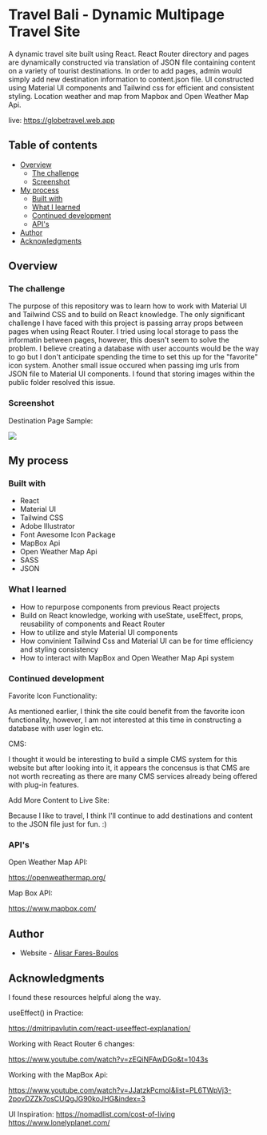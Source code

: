 # Travel Bali - Dynamic Multipage Travel Site

A dynamic travel site built using React. React Router directory and pages are dynamically constructed via translation of JSON file containing content on a variety of tourist destinations. In order to add pages, admin would simply add new destination information to content.json file. UI constructed using Material UI components and Tailwind css for efficient and consistent styling. Location weather and map from Mapbox and Open Weather Map Api.

live: https://globetravel.web.app

## Table of contents

- [Overview](#overview)
  - [The challenge](#the-challenge)
  - [Screenshot](#screenshot)
- [My process](#my-process)
  - [Built with](#built-with)
  - [What I learned](#what-i-learned)
  - [Continued development](#continued-development)
  - [API's](#useful-resources)
- [Author](#author)
- [Acknowledgments](#acknowledgments)

## Overview

### The challenge

The purpose of this repository was to learn how to work with Material UI and Tailwind CSS and to build on React knowledge. The only significant challenge I have faced with this project is passing array props between pages when using React Router. I tried using local storage to pass the informatin between pages, however, this doesn't seem to solve the problem. I believe creating a database with user accounts would be the way to go but I don't anticipate spending the time to set this up for the "favorite" icon system. Another small issue occured when passing img urls from JSON file to Material UI components. I found that storing images within the public folder resolved this issue. 

### Screenshot

Destination Page Sample:

![](./public/images/screenshots/screenshot_Demo.png)

## My process

### Built with

- React
- Material UI
- Tailwind CSS
- Adobe Illustrator
- Font Awesome Icon Package
- MapBox Api
- Open Weather Map Api
- SASS
- JSON

### What I learned

- How to repurpose components from previous React projects
- Build on React knowledge, working with useState, useEffect, props, reusability of components and React Router
- How to utilize and style Material UI components
- How convinient Tailwind Css and Material UI can be for time efficiency and styling consistency
- How to interact with MapBox and Open Weather Map Api system

### Continued development

Favorite Icon Functionality:

As mentioned earlier, I think the site could benefit from the favorite icon functionality, however, I am not interested at this time in constructing a database with user login etc. 

CMS:

I thought it would be interesting to build a simple CMS system for this website but after looking into it, it appears the concensus is that CMS are not worth recreating as there are many CMS services already being offered with plug-in features. 

Add More Content to Live Site:

Because I like to travel, I think I'll continue to add destinations and content to the JSON file just for fun. :)

### API's

Open Weather Map API: 

https://openweathermap.org/

Map Box API:

https://www.mapbox.com/

## Author

- Website - [Alisar Fares-Boulos](https://www.alisarfaresboulos.com)

## Acknowledgments

I found these resources helpful along the way.


useEffect() in Practice:

https://dmitripavlutin.com/react-useeffect-explanation/


Working with React Router 6 changes:

https://www.youtube.com/watch?v=zEQiNFAwDGo&t=1043s


Working with the MapBox Api:

https://www.youtube.com/watch?v=JJatzkPcmoI&list=PL6TWpVj3-2povDZZk7osCUQgJG90koJHG&index=3

UI Inspiration:
https://nomadlist.com/cost-of-living
https://www.lonelyplanet.com/